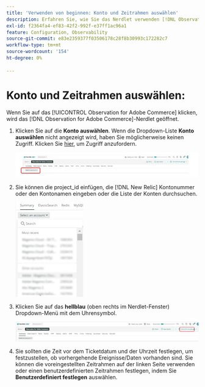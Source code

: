 ```yaml
---
title: 'Verwenden von beginnen: Konto und Zeitrahmen auswählen'
description: Erfahren Sie, wie Sie das Nerdlet verwenden [!DNL Observation for Adobe Commerce]  indem Sie das Konto und den Zeitrahmen auswählen.
exl-id: f2364fa4-ef83-42f2-992f-e37ff1ac96a1
feature: Configuration, Observability
source-git-commit: e83e2359377f03506178c28f8b30993c172282c7
workflow-type: tm+mt
source-wordcount: '154'
ht-degree: 0%

---
```


# Konto und Zeitrahmen auswählen:

Wenn Sie auf das [!UICONTROL Observation for Adobe Commerce] klicken, wird das [!DNL Observation for Adobe Commerce]-Nerdlet geöffnet.

1. Klicken Sie auf die **Konto auswählen**. Wenn die Dropdown-Liste **Konto auswählen** nicht angezeigt wird, haben Sie möglicherweise keinen Zugriff. Klicken Sie [hier](https://adobe.sharepoint.com/sites/MG/it/IT%20Services%20Wiki/Requesting%20access%20to%20Magento%20Commerce%20New%20Relic.aspx), um Zugriff anzufordern.

   ![Konto auswählen](../../assets/tools/observation-for-adobe-commerce/start-using-1.jpeg)

1. Sie können die project_id einfügen, die [!DNL New Relic] Kontonummer oder den Kontonamen eingeben oder die Liste der Konten durchsuchen.

   ![Durchsuchen Sie die Liste der Konten](../../assets/tools/observation-for-adobe-commerce/start-using-2.jpg)

1. Klicken Sie auf das **hellblau** (oben rechts im Nerdlet-Fenster) Dropdown-Menü mit dem Uhrensymbol.

   ![Klicken Sie auf das Dropdown-Menü](../../assets/tools/observation-for-adobe-commerce/start-using-3.jpg)

1. Sie sollten die Zeit vor dem Ticketdatum und der Uhrzeit festlegen, um festzustellen, ob vorhergehende Ereignisse/Daten vorhanden sind. Sie können die voreingestellten Zeitrahmen auf der linken Seite verwenden oder einen benutzerdefinierten Zeitrahmen festlegen, indem Sie **Benutzerdefiniert festlegen** auswählen.
